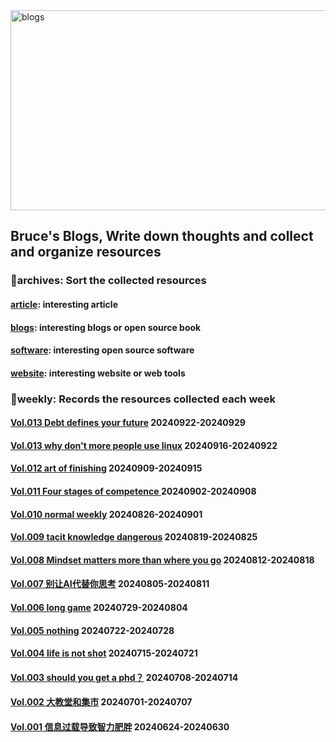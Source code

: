 <img src="https://socialify.git.ci/Real-Bruce/blogs/image?description=1&font=Rokkitt&language=1&name=1&owner=1&pattern=Circuit%20Board&theme=Light" alt="blogs" width="640" height="320" />

## Bruce's Blogs, Write down thoughts and collect and organize resources

### 📌archives: Sort the collected resources

#### [article](/archives/article.md): interesting article

#### [blogs](/archives/blogs.md): interesting blogs or open source book

#### [software](/archives/software.md): interesting open source software

#### [website](/archives/website.md): interesting website or web tools

### 📰weekly: Records the resources collected each week

#### [Vol.013 Debt defines your future](/weekly/Vol.014.md) 20240922-20240929

#### [Vol.013 why don't more people use linux](/weekly/Vol.013.md) 20240916-20240922

#### [Vol.012 art of finishing](/weekly/Vol.012.md) 20240909-20240915

#### [Vol.011 Four stages of competence ](/weekly/Vol.011.md) 20240902-20240908

#### [Vol.010 normal weekly](/weekly/Vol.010.md) 20240826-20240901

#### [Vol.009 tacit knowledge dangerous](/weekly/vol.009.md) 20240819-20240825

#### [Vol.008 Mindset matters more than where you go](/weekly/Vol.008.md) 20240812-20240818

#### [Vol.007 别让AI代替你思考](/weekly/Vol.007.md) 20240805-20240811

#### [Vol.006 long game](/weekly/Vol.006.md) 20240729-20240804

#### [Vol.005 nothing](/weekly/Vol.005.md) 20240722-20240728

#### [Vol.004 life is not shot](/weekly/Vol.004.md) 20240715-20240721

#### [Vol.003 should you get a phd？](/weekly/Vol.003.md)  20240708-20240714

#### [Vol.002 大教堂和集市](/weekly/Vol.002.md) 20240701-20240707

#### [Vol.001 信息过载导致智力肥胖](/weekly/Vol.001.md) 20240624-20240630